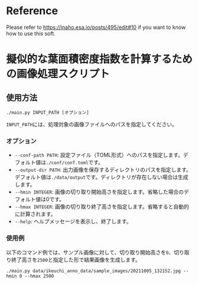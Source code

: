 # Reference

Please refer to https://inaho.esa.io/posts/495/edit#10 if you want to know how to use this soft.


# 擬似的な葉面積密度指数を計算するための画像処理スクリプト

## 使用方法

```
./main.py INPUT_PATH [オプション]
```

`INPUT_PATH`には、処理対象の画像ファイルへのパスを指定してください。

### オプション

- `--conf-path PATH`: 設定ファイル（TOML形式）へのパスを指定します。デフォルト値は`./conf/conf.toml`です。
- `--output-dir PATH`: 出力画像を保存するディレクトリのパスを指定します。デフォルト値は`./data/output`です。ディレクトリが存在しない場合は生成します。
- `--hmin INTEGER`: 画像の切り取り開始高さを指定します。省略した場合のデフォルト値は0です。
- `--hmax INTEGER`: 画像の切り取り終了高さを指定します。省略すると自動的に計算されます。
- `--help`: ヘルプメッセージを表示し、終了します。

### 使用例

以下のコマンド例では、サンプル画像に対して、切り取り開始高さを`0`、切り取り終了高さを`2500`と指定した形で結果画像を生成します。

```
./main.py data/ikeuchi_anno_data/sample_images/20211005_132152.jpg --hmin 0 --hmax 2500
```